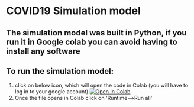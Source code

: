 # COVID19 Simulation model 
## The simulation model was built in Python, if you run it in Google colab you can avoid having to install any software
## To run the simulation model: 
1. click on below icon, which will open the code in Colab (you will have to log in to your google account)
[![Open In Colab](https://colab.research.google.com/assets/colab-badge.svg)](https://colab.research.google.com/github/chaitragopalappa/model/blob/master/COVID_decision_making.ipynb)
2. Once the file opens in Colab click on 'Runtime-->Run all'

